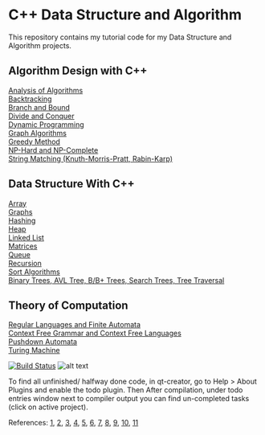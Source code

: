 # C++ Data Structure and Algorithm
This repository contains my tutorial code for my Data Structure and Algorithm projects. 

## Algorithm Design with C++

[Analysis of Algorithms](src/algorithms/Analysis_of_algorithms)  
[Backtracking](src/algorithms/Backtracking)  
[Branch and Bound](src/algorithms/Branch_and_bound)  
[Divide and Conquer](src/algorithms/Divide_and_conquer)  
[Dynamic Programming](src/algorithms/Dynamic_programming/)  
[Graph Algorithms](src/algorithms/Graph_Algorithms)  
[Greedy Method](src/algorithms/Greedy_method)  
[NP-Hard and NP-Complete](src/algorithms/NP-Hard_and_NP-Complete)  
[String Matching (Knuth-Morris-Pratt, Rabin-Karp)](src/algorithms/String_Matching_(Knuth-Morris-Pratt_Rabin-Karp))  


## Data Structure With C++  
[Array](src/array)  
[Graphs](src/graphs)  
[Hashing](src/hashing)  
[Heap](src/heap)  
[Linked List](src/linked_list)  
[Matrices](src/matrices)  
[Queue](src/queue)  
[Recursion](src/recursion)  
[Sort Algorithms](src/sort_algorithms/)   
[Binary Trees, AVL Tree, B/B+ Trees, Search Trees, Tree Traversal](src/trees)  

## Theory of Computation
[Regular Languages and Finite Automata](src/theory_of_computation/regular_languages_and_finite_automata/README.md)  
[Context Free Grammar and Context Free Languages](src/theory_of_computation/context_free_grammar_and_context_free_languages/README.md)  
[Pushdown Automata](src/theory_of_computation/pushdown_automata/README.md)  
[Turing Machine](src/theory_of_computation/turing_machine/README.md)  

[![Build Status](https://travis-ci.org/behnamasadi/data_structure_algorithm.svg?branch=master)](https://travis-ci.com/behnamasadi/data_structure_algorithm)
![alt text](https://img.shields.io/badge/license-BSD-blue.svg)


To find all unfinished/ halfway done code, in qt-creator, go to Help > About Plugins and enable the todo plugin. Then After compilation, under todo entries window
next to compiler output you can find un-completed tasks (click on active project).


References:
[1](https://www.geeksforgeeks.org/data-structures/), 
[2](https://www.udemy.com/course/datastructurescncpp/l),
[3](https://www.tutorialspoint.com/data_structures_algorithms),
[4](https://brilliant.org/wiki/sorting-algorithms/),
[5](https://www.cs.usfca.edu/~galles/visualization/Algorithms.html),
[6](https://www.geeksforgeeks.org/must-do-coding-questions-for-companies-like-amazon-microsoft-adobe/),
[7](https://www.youtube.com/watch?v=0IAPZzGSbME&list=PLDN4rrl48XKpZkf03iYFl-O29szjTrs_O),
[8](https://www.youtube.com/channel/UCD8yeTczadqdARzQUp29PJw),
[9](https://github.com/williamfiset/algorithms),
[10](https://www.geeksforgeeks.org/theory-of-computation-automata-tutorials),
[11](https://classroom.udacity.com/courses/cs313)


